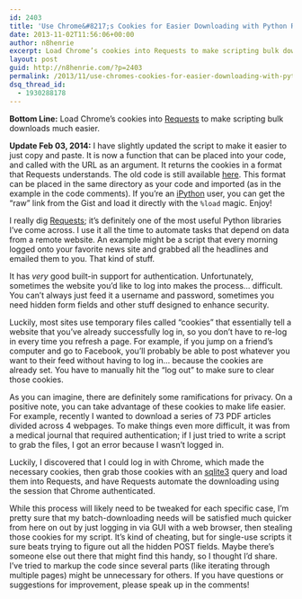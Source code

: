 ```yaml
---
id: 2403
title: 'Use Chrome&#8217;s Cookies for Easier Downloading with Python Requests'
date: 2013-11-02T11:56:06+00:00
author: n8henrie
excerpt: Load Chrome’s cookies into Requests to make scripting bulk downloads much easier.
layout: post
guid: http://n8henrie.com/?p=2403
permalink: /2013/11/use-chromes-cookies-for-easier-downloading-with-python-requests/
dsq_thread_id:
  - 1930288178
---
```

**Bottom Line:** Load Chrome&#8217;s cookies into <a target="_blank" href="http://www.python-requests.org/" title="Requests: HTTP for Humans — Requests 2.0.1 documentation">Requests</a> to make scripting bulk downloads much easier.<!--more-->

**Update Feb 03, 2014:** I have slightly updated the script to make it easier to just copy and paste. It is now a function that can be placed into your code, and called with the URL as an argument. It returns the cookies in a format that Requests understands. The old code is still available <a href="https://gist.github.com/n8henrie/7273731" target="_blank">here</a>. This format can be placed in the same directory as your code and imported (as in the example in the code comments). If you&#8217;re an <a href="http://ipython.org/" target="_blank">iPython</a> user, you can get the &#8220;raw&#8221; link from the Gist and load it directly with the `%load` magic. Enjoy! </update>

I really dig <a target="_blank" href="http://www.python-requests.org/" title="Requests: HTTP for Humans — Requests 2.0.1 documentation">Requests</a>; it&#8217;s definitely one of the most useful Python libraries I&#8217;ve come across. I use it all the time to automate tasks that depend on data from a remote website. An example might be a script that every morning logged onto your favorite news site and grabbed all the headlines and emailed them to you. That kind of stuff.

It has _very_ good built-in support for authentication. Unfortunately, sometimes the website you&#8217;d like to log into makes the process&#8230; difficult. You can&#8217;t always just feed it a username and password, sometimes you need hidden form fields and other stuff designed to enhance security.

Luckily, most sites use temporary files called &#8220;cookies&#8221; that essentially tell a website that you&#8217;ve already successfully log in, so you don&#8217;t have to re-log in every time you refresh a page. For example, if you jump on a friend&#8217;s computer and go to Facebook, you&#8217;ll probably be able to post whatever you want to their feed without having to log in&#8230; because the cookies are already set. You have to manually hit the &#8220;log out&#8221; to make sure to clear those cookies.

As you can imagine, there are definitely some ramifications for privacy. On a positive note, you can take advantage of these cookies to make life easier. For example, recently I wanted to download a series of 73 PDF articles divided across 4 webpages. To make things even more difficult, it was from a medical journal that required authentication; if I just tried to write a script to grab the files, I got an error because I wasn&#8217;t logged in.

Luckily, I discovered that I could log in with Chrome, which made the necessary cookies, then grab those cookies with an <a target="_blank" href="http://www.sqlite.org/" title="SQLite Home Page">sqlite3</a> query and load them into Requests, and have Requests automate the downloading using the session that Chrome authenticated.

While this process will likely need to be tweaked for each specific case, I&#8217;m pretty sure that my batch-downloading needs will be satisfied much quicker from here on out by just logging in via GUI with a web browser, then stealing those cookies for my script. It&#8217;s kind of cheating, but for single-use scripts it sure beats trying to figure out all the hidden POST fields. Maybe there&#8217;s someone else out there that might find this handy, so I thought I&#8217;d share. I&#8217;ve tried to markup the code since several parts (like iterating through multiple pages) might be unnecessary for others. If you have questions or suggestions for improvement, please speak up in the comments!